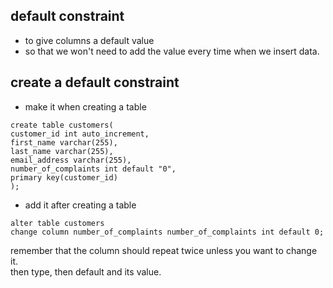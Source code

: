 ## default constraint

- to give columns a default value 
- so that we won't need to add the value every time when we insert data. 

## create a default constraint

- make it when creating a table

```
create table customers(
customer_id int auto_increment,
first_name varchar(255),
last_name varchar(255),
email_address varchar(255),
number_of_complaints int default "0",
primary key(customer_id)
);
```

- add it after creating a table
```
alter table customers
change column number_of_complaints number_of_complaints int default 0;
```
remember that the column should repeat twice unless you want to change it.  
then type, then default and its value.

